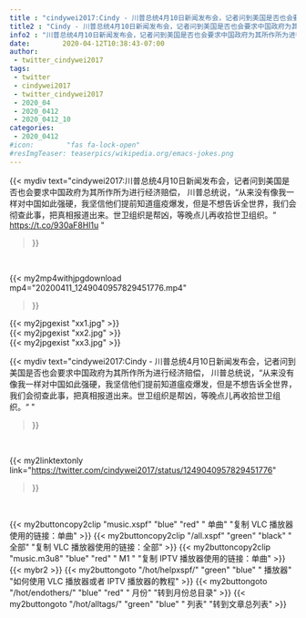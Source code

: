 ```yaml
---
title : "cindywei2017:Cindy - 川普总统4月10日新闻发布会，记者问到美国是否也会要求中国政府为其所作所为进行经济赔偿，  川普总统说，“从来没有像我一样对中国如此强硬，我坚信他们提前知道瘟疫爆发，但是不想告诉全世界，我们会彻查此事，把真相报道出来。世卫组织是帮凶，等晚点儿再收拾世卫组织。“ "
title2 : "Cindy - 川普总统4月10日新闻发布会，记者问到美国是否也会要求中国政府为其所作所为进行经济赔偿，  川普总统说，“从来没有像我一样对中国如此强硬，我坚信他们提前知道瘟疫爆发，但是不想告诉全世界，我们会彻查此事，把真相报道出来。世卫组织是帮凶，等晚点儿再收拾世卫组织。“ "
info2 : "川普总统4月10日新闻发布会，记者问到美国是否也会要求中国政府为其所作所为进行经济赔偿，  川普总统说，“从来没有像我一样对中国如此强硬，我坚信他们提前知道瘟疫爆发，但是不想告诉全世界，我们会彻查此事，把真相报道出来。世卫组织是帮凶，等晚点儿再收拾世卫组织。“ https://t.co/930aF8Hl1u "
date:        2020-04-12T10:38:43-07:00
author:
 - twitter_cindywei2017
tags:
 - twitter
 - cindywei2017
 - twitter_cindywei2017
 - 2020_04
 - 2020_0412
 - 2020_0412_10
categories:
 - 2020_0412
#icon:        "fas fa-lock-open"
#resImgTeaser: teaserpics/wikipedia.org/emacs-jokes.png
---
```


{{< mydiv text="cindywei2017:川普总统4月10日新闻发布会，记者问到美国是否也会要求中国政府为其所作所为进行经济赔偿，  川普总统说，“从来没有像我一样对中国如此强硬，我坚信他们提前知道瘟疫爆发，但是不想告诉全世界，我们会彻查此事，把真相报道出来。世卫组织是帮凶，等晚点儿再收拾世卫组织。“ https://t.co/930aF8Hl1u "
>}}
<br>


{{< my2mp4withjpgdownload mp4="20200411_1249040957829451776.mp4"
>}}

{{< my2jpgexist "xx1.jpg" >}}<br>
{{< my2jpgexist "xx2.jpg" >}}<br>
{{< my2jpgexist "xx3.jpg" >}}<br>



{{< mydiv text="cindywei2017:Cindy - 川普总统4月10日新闻发布会，记者问到美国是否也会要求中国政府为其所作所为进行经济赔偿，  川普总统说，“从来没有像我一样对中国如此强硬，我坚信他们提前知道瘟疫爆发，但是不想告诉全世界，我们会彻查此事，把真相报道出来。世卫组织是帮凶，等晚点儿再收拾世卫组织。“ "
>}}
<br>

{{< my2linktextonly link="https://twitter.com/cindywei2017/status/1249040957829451776"
>}}


<br>

{{< my2buttoncopy2clip "music.xspf"        "blue"   "red"    " 单曲"  "复制 VLC 播放器使用的链接：单曲" >}} {{< my2buttoncopy2clip "/all.xspf"         "green"  "black"  " 全部"  "复制 VLC 播放器使用的链接：全部" >}} {{< my2buttoncopy2clip "music.m3u8"        "blue"   "red"    " M1 "    "复制 IPTV 播放器使用的链接：单曲" >}} {{< mybr2 >}} {{< my2buttongoto      "/hot/helpxspf/"    "green"  "blue"   " 播放器" "如何使用 VLC 播放器或者 IPTV 播放器的教程" >}} {{< my2buttongoto      "/hot/endothers/"   "blue"   "red"    " 月份"   "转到月份总目录" >}} {{< my2buttongoto      "/hot/alltags/"     "green"  "blue"   " 列表"   "转到文章总列表" >}} 
